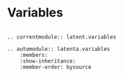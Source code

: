 # Variables

```{eval-rst}

.. currentmodule:: latent.variables
```

```{eval-rst}
.. automodule:: latenta.variables
    :members:
    :show-inheritance:
    :member-order: bysource
```
